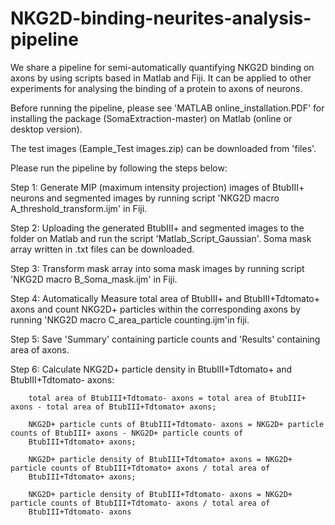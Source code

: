 # NKG2D-binding-neurites-analysis-pipeline

We share a pipeline for semi-automatically quantifying NKG2D binding on axons by using scripts based in Matlab and Fiji. It can be applied to other experiments for analysing the binding of a protein to axons of neurons.

Before running the pipeline, please see 'MATLAB online_installation.PDF' for installing the package (SomaExtraction-master) on Matlab (online or desktop version). 

The test images (Eample_Test images.zip) can be downloaded from 'files'.
 
Please run the pipeline by following the steps below:
 
Step 1: Generate MIP (maximum intensity projection) images of BtubIII+ neurons and segmented images by running script 'NKG2D macro A_threshold_transform.ijm' in Fiji.
 
Step 2: Uploading the generated BtubIII+ and segmented images to the folder on Matlab and run the script 'Matlab_Script_Gaussian'. Soma mask array written in .txt files can be downloaded.

Step 3: Transform mask array into soma mask images by running script 'NKG2D macro B_Soma_mask.ijm' in Fiji.

Step 4: Automatically Measure total area of BtubIII+ and BtubIII+Tdtomato+ axons and count NKG2D+ particles within the corresponding axons by running 'NKG2D macro C_area_particle counting.ijm'in fiji.

Step 5: Save 'Summary' containing particle counts and 'Results' containing area of axons. 

Step 6: Calculate NKG2D+ particle density in BtubIII+Tdtomato+ and BtubIII+Tdtomato- axons: 
        
        total area of BtubIII+Tdtomato- axons = total area of BtubIII+ axons - total area of BtubIII+Tdtomato+ axons; 
        
        NKG2D+ particle cunts of BtubIII+Tdtomato- axons = NKG2D+ particle counts of BtubIII+ axons - NKG2D+ particle counts of 
        BtubIII+Tdtomato+ axons; 
        
        NKG2D+ particle density of BtubIII+Tdtomato+ axons = NKG2D+ particle counts of BtubIII+Tdtomato+ axons / total area of 
        BtubIII+Tdtomato+ axons;
        
        NKG2D+ particle density of BtubIII+Tdtomato- axons = NKG2D+ particle counts of BtubIII+Tdtomato- axons / total area of 
        BtubIII+Tdtomato- axons
 

